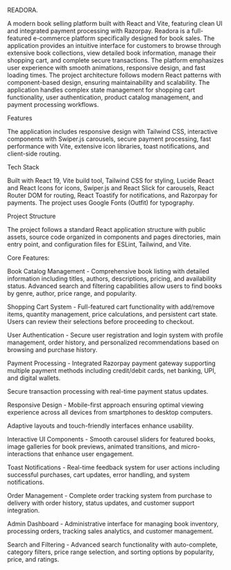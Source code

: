 READORA.

A modern book selling platform built with React and Vite, featuring clean UI and integrated payment processing with Razorpay.
Readora is a full-featured e-commerce platform specifically designed for book sales. The application provides an intuitive interface for customers 
to browse through extensive book collections, view detailed book information, manage their shopping cart,
and complete secure transactions. The platform emphasizes user experience with smooth animations, responsive design, and fast loading times.
The project architecture follows modern React patterns with component-based design, ensuring maintainability and scalability. 
The application handles complex state management for shopping cart functionality, user authentication, product catalog management, and payment processing workflows.

Features

The application includes responsive design with Tailwind CSS, interactive components with Swiper.js carousels, secure payment processing, fast performance with Vite,
extensive icon libraries, toast notifications, and client-side routing.

Tech Stack

Built with React 19, Vite build tool, Tailwind CSS for styling, Lucide React and React Icons for icons, Swiper.js and React Slick for carousels,
React Router DOM for routing, React Toastify for notifications, and Razorpay for payments. The project uses Google Fonts (Outfit) for typography.

Project Structure

The project follows a standard React application structure with public assets, source code organized in components and pages directories, main entry point, 
and configuration files for ESLint, Tailwind, and Vite.

Core Features:

Book Catalog Management - Comprehensive book listing with detailed information including titles, authors, descriptions, pricing, and availability status. 
Advanced search and filtering capabilities allow users to find books by genre, author, price range, and popularity.

Shopping Cart System - Full-featured cart functionality with add/remove items, quantity management, price calculations, and persistent cart state. 
Users can review their selections before proceeding to checkout.

User Authentication - Secure user registration and login system with profile management, order history, and personalized recommendations based on browsing and purchase history.

Payment Processing - Integrated Razorpay payment gateway supporting multiple payment methods including credit/debit cards, net banking, UPI, and digital wallets.

Secure transaction processing with real-time payment status updates.

Responsive Design - Mobile-first approach ensuring optimal viewing experience across all devices from smartphones to desktop computers. 

Adaptive layouts and touch-friendly interfaces enhance usability.

Interactive UI Components - Smooth carousel sliders for featured books, image galleries for book previews, animated transitions,
and micro-interactions that enhance user engagement.

Toast Notifications - Real-time feedback system for user actions including successful purchases, cart updates, error handling, and system notifications.

Order Management - Complete order tracking system from purchase to delivery with order history, status updates,
and customer support integration.

Admin Dashboard - Administrative interface for managing book inventory, processing orders, tracking sales analytics,
and customer management.

Search and Filtering - Advanced search functionality with auto-complete, category filters, price range selection,
and sorting options by popularity, price, and ratings.
